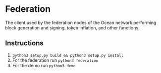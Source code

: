 # Federation

The client used by the federation nodes of the Ocean network performing block generation and signing, token inflation, and other functions.

## Instructions
1. `python3 setup.py build && python3 setup.py install`
2. For the federation run `python3 federation`
3. For the demo run `python3 demo`
